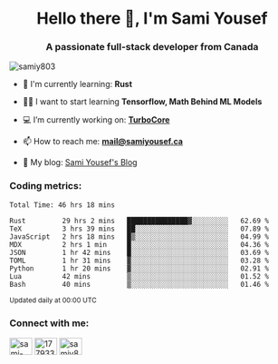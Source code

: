 <h1 align="center">Hello there 👋, I'm Sami Yousef</h1>
<h3 align="center">A passionate full-stack developer from Canada</h3>

<p align="left"> <img src="https://komarev.com/ghpvc/?username=samiy803&label=Profile%20views&color=0e75b6&style=flat" alt="samiy803" /> </p>

- 🌱 I'm currently learning: **Rust**

- 👨‍💻 I want to start learning **Tensorflow, Math Behind ML Models**

- 💻 I’m currently working on: **[TurboCore](https://github.com/samiy803/TurboCore)**

- 📫 How to reach me: **mail@samiyousef.ca**

- 📝 My blog: [Sami Yousef's Blog](https://blog.samiyousef.ca)

<h3 align="left">Coding metrics:</h3>
<!--START_SECTION:waka-->

```text
Total Time: 46 hrs 18 mins

Rust         29 hrs 2 mins   ███████████████▓░░░░░░░░░   62.69 %
TeX          3 hrs 39 mins   ██░░░░░░░░░░░░░░░░░░░░░░░   07.89 %
JavaScript   2 hrs 18 mins   █▒░░░░░░░░░░░░░░░░░░░░░░░   04.99 %
MDX          2 hrs 1 min     █░░░░░░░░░░░░░░░░░░░░░░░░   04.36 %
JSON         1 hr 42 mins    █░░░░░░░░░░░░░░░░░░░░░░░░   03.69 %
TOML         1 hr 31 mins    ▓░░░░░░░░░░░░░░░░░░░░░░░░   03.28 %
Python       1 hr 20 mins    ▓░░░░░░░░░░░░░░░░░░░░░░░░   02.91 %
Lua          42 mins         ▒░░░░░░░░░░░░░░░░░░░░░░░░   01.52 %
Bash         40 mins         ▒░░░░░░░░░░░░░░░░░░░░░░░░   01.46 %
```

<!--END_SECTION:waka-->
<sup>Updated daily at 00:00 UTC</sup>

<h3 align="left">Connect with me:</h3>
<p align="left">
<a href="https://linkedin.com/in/sami-yousef" target="blank"><img align="center" src="https://raw.githubusercontent.com/rahuldkjain/github-profile-readme-generator/master/src/images/icons/Social/linked-in-alt.svg" alt="sami-yousef" height="30" width="40" /></a>
<a href="https://stackoverflow.com/users/17793354" target="blank"><img align="center" src="https://raw.githubusercontent.com/rahuldkjain/github-profile-readme-generator/master/src/images/icons/Social/stack-overflow.svg" alt="17793354" height="30" width="40" /></a>
<a href="https://www.leetcode.com/samiy8030" target="blank"><img align="center" src="https://raw.githubusercontent.com/rahuldkjain/github-profile-readme-generator/master/src/images/icons/Social/leet-code.svg" alt="samiy8030" height="30" width="40" /></a>
</p>
